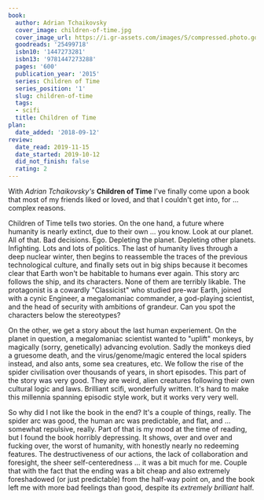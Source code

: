 ```yaml
---
book:
  author: Adrian Tchaikovsky
  cover_image: children-of-time.jpg
  cover_image_url: https://i.gr-assets.com/images/S/compressed.photo.goodreads.com/books/1431014197l/25499718._SX98_.jpg
  goodreads: '25499718'
  isbn10: '1447273281'
  isbn13: '9781447273288'
  pages: '600'
  publication_year: '2015'
  series: Children of Time
  series_position: '1'
  slug: children-of-time
  tags:
  - scifi
  title: Children of Time
plan:
  date_added: '2018-09-12'
review:
  date_read: 2019-11-15
  date_started: 2019-10-12
  did_not_finish: false
  rating: 2
---
```


With *Adrian Tchaikovsky's* **Children of Time** I've finally come upon a book that most of my friends liked or loved, and that I couldn't get into, for … complex reasons.

Children of Time tells two stories. On the one hand, a future where humanity is nearly extinct, due to their own … you know. Look at our planet. All of that. Bad decisions. Ego. Depleting the planet. Depleting other planets. Infighting. Lots and lots of politics. The last of humanity lives through a deep nuclear winter, then begins to reassemble the traces of the previous technological culture, and finally sets out in big ships because it becomes clear that Earth won't be habitable to humans ever again. This story arc follows the ship, and its characters. None of them are terribly likable. The protagonist is a cowardly "Classicist" who studied pre-war Earth, joined with a cynic Engineer, a megalomaniac commander, a god-playing scientist, and the head of security with ambitions of grandeur. Can you spot the characters below the stereotypes?

On the other, we get a story about the last human experiement. On the planet in question, a megalomaniac scientist wanted to "uplift" monkeys, by magically (sorry, genetically) advancing evolution. Sadly the monkeys died a gruesome death, and the virus/genome/magic entered the local spiders instead, and also ants, some sea creatures, etc. We follow the rise of the spider civilisation over thousands of years, in short episodes. This part of the story was very good. They are weird, alien creatures following their own cultural logic and laws. Brilliant scifi, wonderfully written. It's hard to make this millennia spanning episodic style work, but it works very very well.

So why did I not like the book in the end? It's a couple of things, really. The spider arc was good, the human arc was predictable, and flat, and … somewhat repulsive, really. Part of that is my mood at the time of reading, but I found the book horribly depressing. It shows, over and over and fucking over, the worst of humanity, with honestly nearly no redeeming features. The destructiveness of our actions, the lack of collaboration and foresight, the sheer self-centeredness … it was a bit much for me. Couple that with the fact that the ending was a bit cheap and also extremely foreshadowed (or just predictable) from the half-way point on, and the book left me with more bad feelings than good, despite its *extremely brilliant* half.
